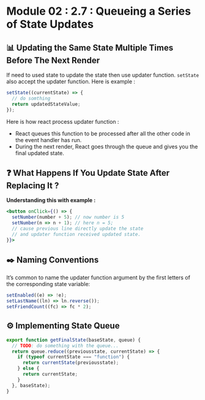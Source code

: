# Module 02 : 2.7 : Queueing a Series of State Updates

## 📊 Updating the Same State Multiple Times Before The Next Render

If need to used state to update the state then use updater function. `setState` also accept the updater function. Here is example :

```jsx
setState((currentState) => {
  // do somthing
  return updatedStateValue;
});
```

Here is how react process updater function :

- React queues this function to be processed after all the other code in the event handler has run.
- During the next render, React goes through the queue and gives you the final updated state.

## ❓ What Happens If You Update State After Replacing It ?

**Understanding this with example :**

```jsx
<button onClick={() => {
  setNumber(number + 5); // now number is 5
  setNumber(n => n + 1); // here n = 5;
  // cause previous line directly update the state
  // and updater function received updated state.
}}>
```

## ✒️ Naming Conventions

It’s common to name the updater function argument by the first letters of the corresponding state variable:

```jsx
setEnabled((e) => !e);
setLastName((ln) => ln.reverse());
setFriendCount((fc) => fc * 2);
```

## ⚙️ Implementing State Queue

```jsx
export function getFinalState(baseState, queue) {
  // TODO: do something with the queue...
  return queue.reduce((previousstate, currentState) => {
    if (typeof currentState === "function") {
      return currentState(previousstate);
    } else {
      return currentState;
    }
  }, baseState);
}
```
